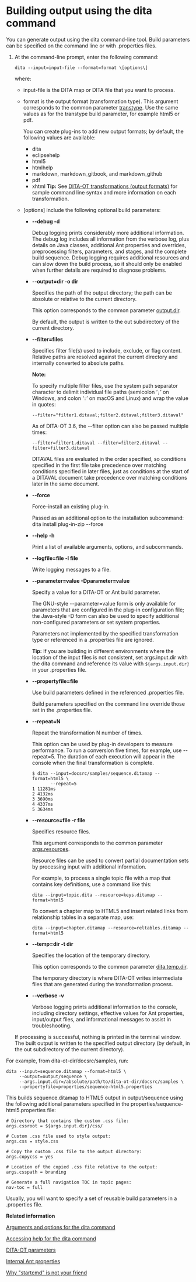 # Building output using the dita command

You can generate output using the dita command-line tool. Build parameters can be specified on the command line or with .properties files.

1.  At the command-line prompt, enter the following command:

    ```syntax-bash
    dita --input=input-file --format=format \[options\]
    ```

    where:

    -   input-file is the DITA map or DITA file that you want to process.
    -   format is the output format \(transformation type\). This argument corresponds to the common parameter [transtype](../parameters/parameters-base.md#transtype). Use the same values as for the transtype build parameter, for example html5 or pdf.

        You can create plug-ins to add new output formats; by default, the following values are available:

        -   dita
        -   eclipsehelp
        -   html5
        -   htmlhelp
        -   markdown, markdown\_gitbook, and markdown\_github
        -   pdf
        -   xhtml
        **Tip:** See [DITA-OT transformations \(output formats\)](output-formats.md) for sample command line syntax and more information on each transformation.

    -   \[options\] include the following optional build parameters:
        -   **--debug -d**

            Debug logging prints considerably more additional information. The debug log includes all information from the verbose log, plus details on Java classes, additional Ant properties and overrides, preprocessing filters, parameters, and stages, and the complete build sequence. Debug logging requires additional resources and can slow down the build process, so it should only be enabled when further details are required to diagnose problems.

        -   **--output=dir -o dir**

            Specifies the path of the output directory; the path can be absolute or relative to the current directory.

            This option corresponds to the common parameter [output.dir](../parameters/parameters-base.md#output.dir).

            By default, the output is written to the out subdirectory of the current directory.

        -   **--filter=files**

            Specifies filter file\(s\) used to include, exclude, or flag content. Relative paths are resolved against the current directory and internally converted to absolute paths.

            **Note:**

            To specify multiple filter files, use the system path separator character to delimit individual file paths \(semicolon ‘`;`’ on Windows, and colon ‘`:`’ on macOS and Linux\) and wrap the value in quotes:

            `--filter="filter1.ditaval;filter2.ditaval;filter3.ditaval"`

            As of DITA-OT 3.6, the --filter option can also be passed multiple times:

            `--filter=filter1.ditaval --filter=filter2.ditaval --filter=filter3.ditaval`

            DITAVAL files are evaluated in the order specified, so conditions specified in the first file take precedence over matching conditions specified in later files, just as conditions at the start of a DITAVAL document take precedence over matching conditions later in the same document.

        -   **--force**

            Force-install an existing plug-in.

            Passed as an additional option to the installation subcommand: dita install plug-in-zip --force

        -   **--help -h**

            Print a list of available arguments, options, and subcommands.

        -   **--logfile=file -l file**

            Write logging messages to a file.

        -   **--parameter=value -Dparameter=value**

            Specify a value for a DITA-OT or Ant build parameter.

            The GNU-style --parameter=value form is only available for parameters that are configured in the plug-in configuration file; the Java-style -D form can also be used to specify additional non-configured parameters or set system properties.

            Parameters not implemented by the specified transformation type or referenced in a .properties file are ignored.

            **Tip:** If you are building in different environments where the location of the input files is not consistent, set args.input.dir with the dita command and reference its value with `${args.input.dir}` in your .properties file.

        -   **--propertyfile=file**

            Use build parameters defined in the referenced .properties file.

            Build parameters specified on the command line override those set in the .properties file.

        -   **--repeat=N**

            Repeat the transformation N number of times.

            This option can be used by plug-in developers to measure performance. To run a conversion five times, for example, use --repeat=5. The duration of each execution will appear in the console when the final transformation is complete.

            ```
            $ dita --input=docsrc/samples/sequence.ditamap --format=html5 \
                   --repeat=5
            1 11281ms
            2 4132ms
            3 3690ms
            4 4337ms
            5 3634ms
            ```

        -   **--resource=file -r file**

            Specifies resource files.

            This argument corresponds to the common parameter [args.resources](../parameters/parameters-base.md#args.resources).

            Resource files can be used to convert partial documentation sets by processing input with additional information.

            For example, to process a single topic file with a map that contains key definitions, use a command like this:

            ```syntax-bash
            dita --input=topic.dita --resource=keys.ditamap --format=html5
            ```

            To convert a chapter map to HTML5 and insert related links from relationship tables in a separate map, use:

            ```syntax-bash
            dita --input=chapter.ditamap --resource=reltables.ditamap --format=html5
            ```

        -   **--temp=dir -t dir**

            Specifies the location of the temporary directory.

            This option corresponds to the common parameter [dita.temp.dir](../parameters/parameters-base.md#dita.temp.dir).

            The temporary directory is where DITA-OT writes intermediate files that are generated during the transformation process.

        -   **--verbose -v**

            Verbose logging prints additional information to the console, including directory settings, effective values for Ant properties, input/output files, and informational messages to assist in troubleshooting.

    If processing is successful, nothing is printed in the terminal window. The built output is written to the specified output directory \(by default, in the out subdirectory of the current directory\).


For example, from dita-ot-dir/docsrc/samples, run:

```
dita --input=sequence.ditamap --format=html5 \
     --output=output/sequence \
     --args.input.dir=/absolute/path/to/dita-ot-dir/docsrc/samples \
     --propertyfile=properties/sequence-html5.properties
```

This builds sequence.ditamap to HTML5 output in output/sequence using the following additional parameters specified in the properties/sequence-html5.properties file:

```
# Directory that contains the custom .css file:
args.cssroot = ${args.input.dir}/css/

# Custom .css file used to style output:
args.css = style.css

# Copy the custom .css file to the output directory:
args.copycss = yes

# Location of the copied .css file relative to the output:
args.csspath = branding

# Generate a full navigation TOC in topic pages:
nav-toc = full
```

Usually, you will want to specify a set of reusable build parameters in a .properties file.

**Related information**  


[Arguments and options for the dita command](../parameters/dita-command-arguments.md)

[Accessing help for the dita command](../topics/dita-command-help.md)

[DITA-OT parameters](../parameters/parameters_intro.md)

[Internal Ant properties](../parameters/internal-ant-properties.md)

[Why "startcmd" is not your friend](https://www.oxygenxml.com/events/2015/dita-ot_day.html#Why_startcmd_is_not_your_friend)

